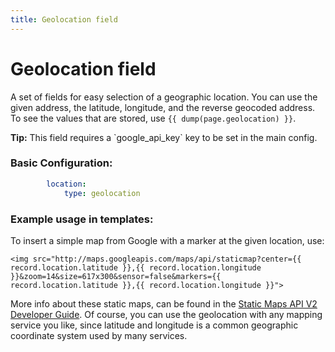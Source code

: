 ```yaml
---
title: Geolocation field
---
```

Geolocation field
=================

A set of fields for easy selection of a geographic location. You can use the
given address, the latitude, longitude, and the reverse geocoded address. To
see the values that are stored, use `{{ dump(page.geolocation) }}`.

<p class="tip"><strong>Tip:</strong> This field requires a `google_api_key` key
 to be set in the main config.</p>

### Basic Configuration:

```yaml
        location:
            type: geolocation
```

### Example usage in templates:

To insert a simple map from Google with a marker at the given location, use:

```twig
<img src="http://maps.googleapis.com/maps/api/staticmap?center={{ record.location.latitude }},{{ record.location.longitude }}&zoom=14&size=617x300&sensor=false&markers={{ record.location.latitude }},{{ record.location.longitude }}">
```

More info about these static maps, can be found in the [Static Maps API V2
Developer Guide][1]. Of course, you can use the geolocation with any mapping
service you like, since latitude and longitude is a common geographic coordinate
system used by many services.

[1]: https://developers.google.com/maps/documentation/static-maps/
